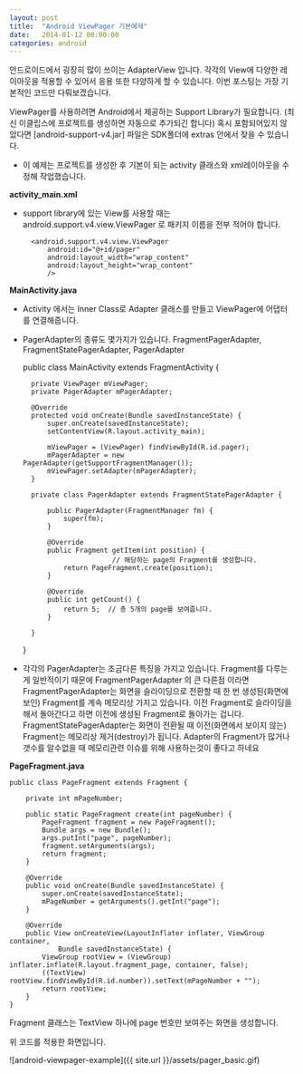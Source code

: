 ```yaml
---
layout: post
title:  "Android ViewPager 기본예제"
date:   2014-01-12 00:00:00
categories: android
---
```


안드로이드에서 굉장히 많이 쓰이는 AdapterView 입니다. 각각의 View에 다양한 레이아웃을 적용할 수 있어서 응용 또한 다양하게 할 수 있습니다. 이번 포스팅는 가장 기본적인 코드만 다뤄보겠습니다.

ViewPager를 사용하려면 Android에서 제공하는 Support Library가 필요합니다. (최신 이클립스에 프로젝트를 생성하면 자동으로 추가되긴 합니다)
혹시 포함되어있지 않았다면 [android-support-v4.jar] 파일은 SDK폴더에 extras 안에서 찾을 수 있습니다.

* 이 예제는 프로젝트를 생성한 후 기본이 되는 activity 클래스와 xml레이아웃을 수정해 작업했습니다.

**activity_main.xml**

- support library에 있는 View를 사용할 때는 android.support.v4.view.ViewPager 로 패키지 이름을 전부 적어야 합니다.

    <RelativeLayout xmlns:android="http://schemas.android.com/apk/res/android"
        xmlns:tools="http://schemas.android.com/tools"
        android:layout_width="match_parent"
        android:layout_height="match_parent"
        tools:context=".MainActivity" >

        <android.support.v4.view.ViewPager
            android:id="@+id/pager"
            android:layout_width="wrap_content"
            android:layout_height="wrap_content"
            />

    </RelativeLayout>
 

**MainActivity.java**

- Activity 에서는 Inner Class로 Adapter 클래스를 만들고 ViewPager에 어댑터를 연결해줍니다.
- PagerAdapter의 종류도 몇가지가 있습니다. FragmentPagerAdapter, FragmentStatePagerAdapter, PagerAdapter

    public class MainActivity extends FragmentActivity {

        private ViewPager mViewPager;
        private PagerAdapter mPagerAdapter;

        @Override
        protected void onCreate(Bundle savedInstanceState) {
            super.onCreate(savedInstanceState);
            setContentView(R.layout.activity_main);

            mViewPager = (ViewPager) findViewById(R.id.pager);
            mPagerAdapter = new PagerAdapter(getSupportFragmentManager());
            mViewPager.setAdapter(mPagerAdapter);
        }

        private class PagerAdapter extends FragmentStatePagerAdapter {

            public PagerAdapter(FragmentManager fm) {
                super(fm);
            }

            @Override
            public Fragment getItem(int position) {
                            // 해당하는 page의 Fragment를 생성합니다.
                return PageFragment.create(position);
            }

            @Override
            public int getCount() {
                return 5;  // 총 5개의 page를 보여줍니다.
            }

        }
    }

- 각각의 PagerAdapter는 조금다른 특징을 가지고 있습니다. Fragment를 다루는게 일반적이기 때문에 FragmentPagerAdapter 의 큰 다른점 이라면
FragmentPagerAdapter는 화면을 슬라이딩으로 전환할 때 한 번 생성된(화면에 보인) Fragment를 계속 메모리상 가지고 있습니다. 이전 Fragment로 슬라이딩을 해서 돌아간다고 하면 이전에 생성된 Fragment로 돌아가는 겁니다.
FragmentStatePagerAdapter는 화면이 전환될 때 이전(화면에서 보이지 않는) Fragment는 메모리상 제거(destroy)가 됩니다. Adapter의 Fragment가 많거나 갯수를 알수없을 때 메모리관련 이슈를 위해 사용하는것이 좋다고 하네요

**PageFragment.java**

    public class PageFragment extends Fragment {

        private int mPageNumber;

        public static PageFragment create(int pageNumber) {
            PageFragment fragment = new PageFragment();
            Bundle args = new Bundle();
            args.putInt("page", pageNumber);
            fragment.setArguments(args);
            return fragment;
        }

        @Override
        public void onCreate(Bundle savedInstanceState) {
            super.onCreate(savedInstanceState);
            mPageNumber = getArguments().getInt("page");
        }

        @Override
        public View onCreateView(LayoutInflater inflater, ViewGroup container,
                Bundle savedInstanceState) {
            ViewGroup rootView = (ViewGroup) inflater.inflate(R.layout.fragment_page, container, false);
            ((TextView) rootView.findViewById(R.id.number)).setText(mPageNumber + "");
            return rootView;
        }
    }

Fragment 클래스는 TextView 하나에 page 번호만 보여주는 화면을 생성합니다.

위 코드를 적용한 화면입니다.

![android-viewpager-example]({{ site.url }}/assets/pager_basic.gif)